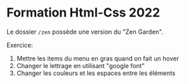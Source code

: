 # Formation Html-Css 2022

Le dossier `/zen` possède une version du "Zen Garden".

Exercice:

1. Mettre les items du menu en gras quand on fait un hover
2. Changer le lettrage en utilisant "google font"
3. Changer les couleurs et les espaces entre les éléments
